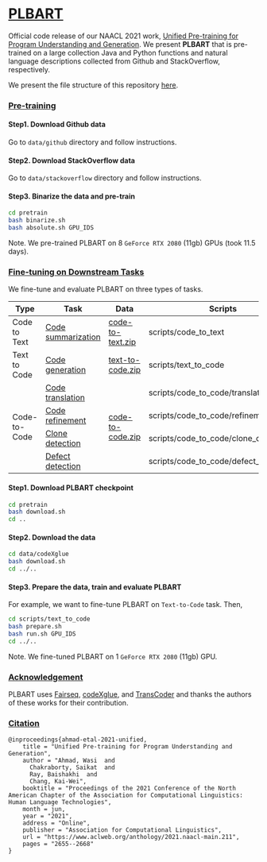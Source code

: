 # [PLBART](https://www.aclweb.org/anthology/2021.naacl-main.211/)

Official code release of our NAACL 2021 work, [Unified Pre-training for Program Understanding and Generation](https://www.aclweb.org/anthology/2021.naacl-main.211/). 
We present **PLBART** that is pre-trained on a large collection Java and Python functions and natural language descriptions collected from Github and StackOverflow, respectively.

We present the file structure of this repository [here](https://github.com/wasiahmad/PLBART/blob/main/FILEs.md).

### [Pre-training]()

#### Step1. Download Github data

Go to `data/github` directory and follow instructions.

#### Step2. Download StackOverflow data

Go to `data/stackoverflow` directory and follow instructions.

#### Step3. Binarize the data and pre-train

```bash
cd pretrain
bash binarize.sh
bash absolute.sh GPU_IDS
```

Note. We pre-trained PLBART on 8 `GeForce RTX 2080` (11gb) GPUs (took 11.5 days).


### [Fine-tuning on Downstream Tasks]()

We fine-tune and evaluate PLBART on three types of tasks.

<table>
    <thead>
        <tr>
            <th>Type</th>
            <th>Task</th>
            <th>Data</th>
            <th>Scripts</th>
        </tr>
    </thead>
    <tbody>
        <tr>
            <td>Code to Text</td>
            <td><a href="https://github.com/microsoft/CodeXGLUE/tree/main/Code-Text/code-to-text" target="_blank">Code summarization</a></td>
            <td><a href="https://drive.google.com/file/d/1m1IvGgPhDBg-SL-LajtFGTLyAJVbD0i3" target="_blank">code-to-text.zip</a></td>
            <td>scripts/code_to_text</td>
        </tr>
        <tr>
            <td>Text to Code</td>
            <td><a href="https://github.com/microsoft/CodeXGLUE/tree/main/Text-Code/text-to-code" target="_blank">Code generation</a></td>
            <td><a href="https://drive.google.com/file/d/1rQjQh4Mle3yYzQbn-CRs4L1moZaAqr90" target="_blank">text-to-code.zip</a></td>
            <td>scripts/text_to_code</td>
        </tr>
        <tr>
            <td rowspan=4>Code-to-Code</td>
            <td><a href="https://github.com/microsoft/CodeXGLUE/tree/main/Code-Code/code-to-code-trans" target="_blank">Code translation</a></td>
            <td rowspan=4><a href="https://drive.google.com/file/d/15jokCxFQ9BUbptMsrfj4RdH_KiNkTRP2" target="_blank">code-to-code.zip</a></td>
            <td>scripts/code_to_code/translation</td>
        </tr>
        <tr>
            <td><a href="https://github.com/microsoft/CodeXGLUE/tree/main/Code-Code/code-refinement" target="_blank">Code refinement</a></td>
            <td>scripts/code_to_code/refinement</td>
        </tr>
        <tr>
            <td><a href="https://github.com/microsoft/CodeXGLUE/tree/main/Code-Code/Clone-detection-BigCloneBench" target="_blank">Clone detection</a></td>
            <td>scripts/code_to_code/clone_detection</td>
        </tr>
        <tr>
            <td><a href="https://github.com/microsoft/CodeXGLUE/tree/main/Code-Code/Defect-detection" target="_blank">Defect detection</a></td>
            <td>scripts/code_to_code/defect_prediction</td>
        </tr>
    </tbody>
</table>

#### Step1. Download PLBART checkpoint

```bash
cd pretrain
bash download.sh
cd ..
```

#### Step2. Download the data

```bash
cd data/codeXglue
bash download.sh
cd ../..
```

#### Step3. Prepare the data, train and evaluate PLBART

For example, we want to fine-tune PLBART on `Text-to-Code` task. Then,

```bash
cd scripts/text_to_code
bash prepare.sh
bash run.sh GPU_IDS
cd ../..
```

Note. We fine-tuned PLBART on 1 `GeForce RTX 2080` (11gb) GPU.


### [Acknowledgement]()

PLBART uses [Fairseq](https://github.com/pytorch/fairseq), [codeXglue](https://github.com/microsoft/CodeXGLUE), and [TransCoder](https://github.com/facebookresearch/TransCoder) and thanks the authors of these works for their contribution.


### [Citation]()

```
@inproceedings{ahmad-etal-2021-unified,
    title = "Unified Pre-training for Program Understanding and Generation",
    author = "Ahmad, Wasi  and
      Chakraborty, Saikat  and
      Ray, Baishakhi  and
      Chang, Kai-Wei",
    booktitle = "Proceedings of the 2021 Conference of the North American Chapter of the Association for Computational Linguistics: Human Language Technologies",
    month = jun,
    year = "2021",
    address = "Online",
    publisher = "Association for Computational Linguistics",
    url = "https://www.aclweb.org/anthology/2021.naacl-main.211",
    pages = "2655--2668"
}
```

